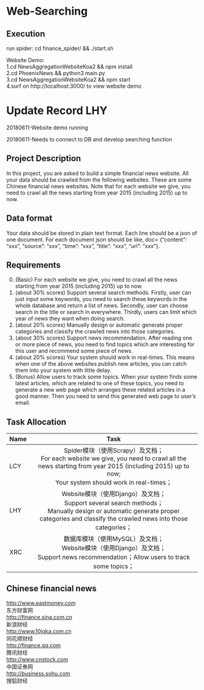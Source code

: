 # Web-Searching

## 	Execution
run spider: cd finance_spider/ && ./start.sh

Website Demo:<br> 
1.cd NewsAggregationWebsiteKoa2 && npm install <br>
2.cd PhoenixNews && python3 main.py <br>
3.cd NewsAggregationWebsiteKoa2 && npm start <br>
4.surf on http://localhost:3000/ to view website demo

# Update Record LHY
20180611-Website demo running

20180611-Needs to connect to DB and develop searching function

## Project Description
In this project, you are asked to build a simple financial news website. All your data should be crawled from the following websites. These are some Chinese financial news websites. Note that for each website we give, you need to crawl all the news starting from year 2015 (including 2015) up to now.

## Data format
Your data should be stored in plain text format. Each line should be a json of one document. For each document json should be like, doc= {“content”: “xxx”, “source”: “xxx”, “time”: “xxx”, “title”: “xxx”, “url”: “xxx”}.


## Requirements
0. (Basic) For each website we give, you need to crawl all the news starting from year 2015 (including 2015) up to now.
1. (about 30% scores) Support several search methods. Firstly, user can just input some keywords, you need to search these keywords in the whole database and return a list of news. Secondly, user can choose search in the title or search in everywhere. Thirdly, users can limit which year of news they want when doing search. 
2. (about 20% scores) Manually design or automatic generate proper categories and classify the crawled news into those categories. 
3. (about 30% scores) Support news recommendation. After reading one or more piece of news, you need to find topics which are interesting for this user and recommend some piece of news. 
4. (about 20% scores) Your system should work in real-times. This means when one of the above websites publish new articles, you can catch them into your system with little delay. 
5. (Bonus) Allow users to track some topics. When your system finds some latest articles, which are related to one of these topics, you need to generate a new web page which arranges these related articles in a good manner. Then you need to send this generated web page to user’s email. 

## Task Allocation
| Name        |       Task  |
| --------   |  :----: |
| LCY       | Spider模块（使用Scrapy）及文档；<br>  For each website we give, you need to crawl all the news starting from year 2015 (including 2015) up to now;  <br> Your system should work in real-times；         |
| LHY        | Website模块（使用Django）及文档；<br>   Support several search methods；<br>   Manually design or automatic generate proper categories and classify the crawled news into those categories；         |
| XRC        | 数据库模块（使用MySQL）及文档；<br>   Website模块（使用Django）及文档；<br>   Support news recommendation；Allow users to track some topics；         |



## Chinese financial news
http://www.eastmoney.com  
东方财富网  <br> 
http://finance.sina.com.cn   
新浪财经  <br> 
http://www.10jqka.com.cn  
同花顺财经  <br> 
http://finance.qq.com  
腾讯财经  <br> 
http://www.cnstock.com  
中国证券网  <br> 
http://business.sohu.com  
搜狐财经 <br>  


